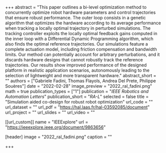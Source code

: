 +++
abstract = "This paper outlines a bi-level optimization method to concurrently optimize robot hardware parameters and control trajectories that ensure robust performance. The outer loop consists in a genetic algorithm that optimizes the hardware according to its average performance when tracking a locally optimal trajectory in perturbed simulations. The tracking controller exploits the locally optimal feedback gains computed in the inner loop with a Differential Dynamic Programming algorithm, which also finds the optimal reference trajectories. Our simulations feature a complete actuation model, including friction compensation and bandwidth limits. Our method can potentially account for arbitrary perturbations, and it discards hardware designs that cannot robustly track the reference trajectories. Our results show improved performance of the designed platform in realistic application scenarios, autonomously leading to the selection of lightweight and more transparent hardware."
abstract_short = ""
authors = ["Gabriele Fadini, Thomas Flayols, Andrea Del Prete, Philippe Souères"]
date = "2022-02-28"
image_preview = "2022_ral_fadini.png"
math = true
publication_types = ["1"]
publication = "*IEEE Robotics and Automation Letters*"
publication_short = "*RA-L*"
selected = false
title = "Simulation aided co-design for robust robot optimization"
url_code = ""
url_dataset = ""
url_pdf = "https://hal.laas.fr/hal-03592085/document"
url_project = ""
url_slides = ""
url_video = ""

[[url_custom]]
name = "IEEExplore"
url = "https://ieeexplore.ieee.org/document/9863656"

[header]
image = "2022_ral_fadini.png"
caption = ""

+++
